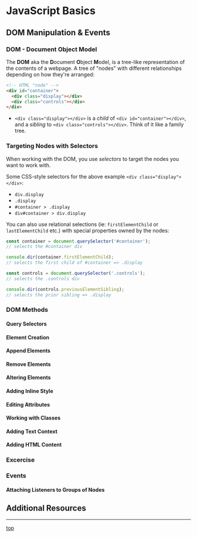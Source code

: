 # JavaScript Basics
## DOM Manipulation & Events

### DOM - Document Object Model
The **DOM** aka the **D**ocument **O**bject **M**odel, is a tree-like 
representation of the contents of a webpage. A tree of "nodes" with different 
relationships depending on how they're arranged:
```html
<!-- HTML "node" -->
<div id="container">
  <div class="display"></div>
  <div class="controls"></div>
</div>
```
- `<div class="display"></div>` is a *child* of `<div id="container"></div>`, 
and a *sibling* to `<div class="controls"></div>`. Think of it like a family 
tree.

### Targeting Nodes with Selectors
When working with the DOM, you use *selectors* to target the nodes you want to 
work with. 

Some CSS-style selectors for the above example `<div class="display"></div>`:
- `div.display`
- `.display`
- `#container > .display`
- `div#container > div.display`

You can also use relational selections (ie: `firstElementChild` or 
`lastElementChild` etc.) with special properties owned by the nodes:
```javascript
const container = document.querySelector('#container');
// selects the #container div

console.dir(container.firstElementChild);
// selects the first child of #container => .display

const controls = document.querySelector('.controls');
// selects the .controls div

console.dir(controls.previousElementSibling);
// selects the prior sibling => .display
```

### DOM Methods

#### Query Selectors

#### Element Creation

#### Append Elements

#### Remove Elements

#### Altering Elements

#### Adding Inline Style

#### Editing Attributes

#### Working with Classes

#### Adding Text Context 

#### Adding HTML Content

### Excercise

### Events

#### Attaching Listeners to Groups of Nodes

## Additional Resources

---
[top](#)
